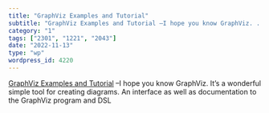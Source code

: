 ```yaml
---
title: "GraphViz Examples and Tutorial"
subtitle: "GraphViz Examples and Tutorial –I hope you know GraphViz. ..."
category: "1"
tags: ["2301", "1221", "2043"]
date: "2022-11-13"
type: "wp"
wordpress_id: 4220
---
```

[ GraphViz Examples and Tutorial]( https://graphs.grevian.org/reference) –I hope you know GraphViz. It’s a wonderful simple tool for creating diagrams. An interface as well as documentation to the GraphViz program and DSL